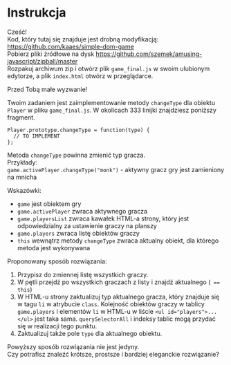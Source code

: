 Instrukcja
===============

Cześć!  
Kod, który tutaj się znajduje jest drobną modyfikacją: https://github.com/kaaes/simple-dom-game  
Pobierz pliki źródłowe na dysk https://github.com/szemek/amusing-javascript/zipball/master  
Rozpakuj archiwum zip i otwórz plik `game_final.js` w swoim ulubionym edytorze, a plik `index.html` otwórz w przeglądarce.

Przed Tobą małe wyzwanie!  

Twoim zadaniem jest zaimplementowanie metody `changeType` dla obiektu `Player` w pliku `game_final.js`.
W okolicach 333 linijki znajdziesz poniższy fragment.

```
Player.prototype.changeType = function(type) {
  // TO IMPLEMENT
};
```

Metoda `changeType` powinna zmienić typ gracza.  
Przykłady:  
`game.activePlayer.changeType("monk")` - aktywny gracz gry jest zamieniony na mnicha

Wskazówki:  
  * `game` jest obiektem gry
  * `game.activePlayer` zwraca aktywnego gracza
  * `game.playersList` zwraca kawałek HTML-a strony, który jest odpowiedzialny za ustawienie graczy na planszy
  * `game.players` zwraca listę obiektów graczy
  * `this` wewnątrz metody `changeType` zwraca aktualny obiekt, dla którego metoda jest wykonywana

Proponowany sposób rozwiązania:  
  1.  Przypisz do zmiennej listę wszystkich graczy.
  2.  W pętli przejdź po wszystkich graczach z listy i znajdź aktualnego (` == this`)
  3.  W HTML-u strony zaktualizuj typ aktualnego gracza, który znajduje się w tagu `li` w atrybucie `class`. Kolejność obiektów graczy w tablicy `game.players` i elementów `li` w HTML-u w liście `<ul id="players">...</ul>` jest taka sama.  `querySelectorAll` i indeksy tablic mogą przydać się w realizacji tego punktu.
  4.  Zaktualizuj także pole `type` dla aktualnego obiektu.

Powyższy sposób rozwiązania nie jest jedyny.  
Czy potrafisz znaleźć krótsze, prostsze i bardziej eleganckie rozwiązanie?